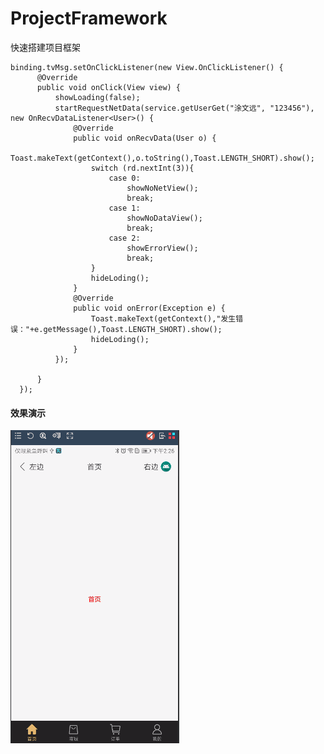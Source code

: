 # ProjectFramework
快速搭建项目框架

    binding.tvMsg.setOnClickListener(new View.OnClickListener() {
          @Override
          public void onClick(View view) {
              showLoading(false);
              startRequestNetData(service.getUserGet("涂文远", "123456"), new OnRecvDataListener<User>() {
                  @Override
                  public void onRecvData(User o) {
                      Toast.makeText(getContext(),o.toString(),Toast.LENGTH_SHORT).show();
                      switch (rd.nextInt(3)){
                          case 0:
                              showNoNetView();
                              break;
                          case 1:
                              showNoDataView();
                              break;
                          case 2:
                              showErrorView();
                              break;
                      }
                      hideLoding();
                  }
                  @Override
                  public void onError(Exception e) {
                      Toast.makeText(getContext(),"发生错误："+e.getMessage(),Toast.LENGTH_SHORT).show();
                      hideLoding();
                  }
              });

          }
      });
      
#### 效果演示

![效果演示](https://github.com/tuwenyuan/ProjectFramework/blob/master/app/src/main/res/mipmap-xxhdpi/project.gif)
